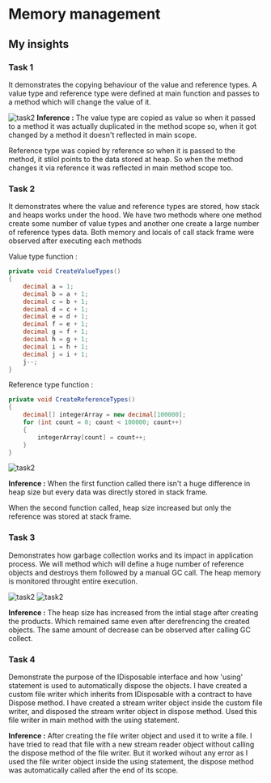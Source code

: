 # Memory management

## My insights

### Task 1

It demonstrates the copying behaviour of the value and reference types. A value type and reference type were defined at main function and passes to a method which will change the value of it.

![task2](..\ValueAndReferenceTypes\Assets\task1-screenshot.png)
**Inference :** The value type are copied as value so when it passed to a method it was actually duplicated in the method scope so, when it got changed by a method it doesn't reflected in main scope.

Reference type was copied by reference so when it is passed to the method, it stilol points to the data stored at heap. So when the method changes it via reference it was reflected in main method scope too.


### Task 2

It demonstrates where the value and reference types are stored, how stack and heaps works under the hood. We have two methods where one method create some number of value types and another one create a large number of reference types data. Both memory and locals of call stack frame were observed after executing each methods


Value type function : 

```csharp
private void CreateValueTypes()
{
    decimal a = 1;
    decimal b = a + 1;
    decimal c = b + 1;
    decimal d = c + 1;
    decimal e = d + 1;
    decimal f = e + 1;
    decimal g = f + 1;
    decimal h = g + 1;
    decimal i = h + 1;
    decimal j = i + 1;
    j--;
}
```

Reference type function :

```csharp
private void CreateReferenceTypes()
{
    decimal[] integerArray = new decimal[100000];
    for (int count = 0; count < 100000; count++)      
    {
        integerArray[count] = count++;
    }
}
```

![task2](..\ValueAndReferenceTypes\Assets\snapshot.png)

**Inference :** When the first function called there isn't a huge difference in heap size but every data was directly stored in stack frame.

When the second function called, heap size increased but only the reference was stored at stack frame.

### Task 3

Demonstrates how garbage collection works and its impact in application process. We will method which will define a huge number of reference objects and destroys them followed by a manual GC call. The heap memory is monitored throught entire execution.

![task2](..\GarbageCollection\Assets\memory-graph.png)
![task2](..\GarbageCollection\Assets\console-screenshot.png)

**Inference :** The heap size has increased from the intial stage after creating the products. Which remained same even after derefrencing the created objects. The same amount of decrease can be observed after calling GC collect.


### Task 4

Demonstrate the purpose of the IDisposable interface and how 'using' statement is used to automatically dispose the objects. I have created a custom file writer which inherits from IDisposable with a contract to have Dispose method. I have created a stream writer object inside the custom file writer, and disposed the stream writer object in dispose method. Used this file writer in main method with the using statement.

**Inference :** After creating the file writer object and used it to write a file. I have tried to read that file with a new stream reader object without calling the dispose method of the file writer. But it worked wihout any error as I used the file writer object inside the using statement, the dispose method was automatically called after the end of its scope.